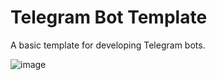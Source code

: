 # Telegram Bot Template
A basic template for developing Telegram bots.

![image](https://github.com/immmax/telegram_bot_template/assets/40521003/ed502fb1-84d2-43e0-bccc-602a687eee5b)

<!-- 
📁 tg_bot_template
├── .env
├── .env.example
├── .gitignore
├── bot.py
├── requirements.txt
├── 📁 config_data/
│   ├── __init__.py
│   └── config.py
├── 📁 errors/
│   ├── __init__.py
│   └── errors.py
├── 📁 external_services/
│   └── __init__.py
├── 📁 filters/
│   ├── __init__.py
│   ├── is_admin.py
│   └── language_filter.py
├── 📁 handlers/
│   ├── __init__.py
│   ├── admin_handlers.py
│   ├── private_user_handlers.py
│   └── user_handlers.py
├── 📁 keyboards/
│   ├── __init__.py
│   ├── keyboard_utils.py
│   └── set_menu.py
├── 📁 lexicon/
│   ├── __init__.py
│   ├── lexicon_ru.py
│   └── lexicon_en.py
├── 📁 middlewares/
│   ├── __init__.py
│   └── throttling.py
├── 📁 models/
│   ├── __init__.py
│   ├── methods.py
│   └── models.py
├── 📁 services/
│   ├── __init__.py
│   └── services.py
├── 📁 states/
│   ├── __init__.py
│   └── states.py
├── 📁 tests/
│   └── __init__.py
└── 📁 utils/
     ├── __init__.py
     └── utils.py -->
